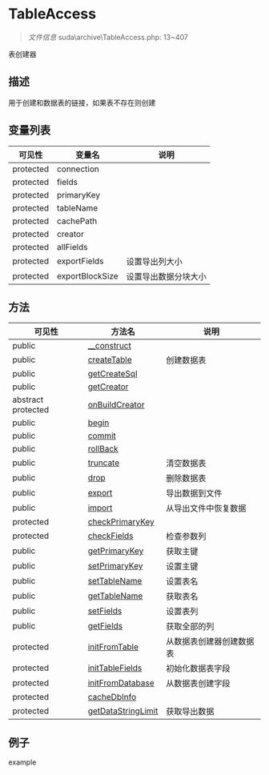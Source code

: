 #  TableAccess 

> *文件信息* suda\archive\TableAccess.php: 13~407


表创建器


## 描述



用于创建和数据表的链接，如果表不存在则创建
 
## 变量列表
| 可见性 |  变量名   | 说明 |
|--------|----|------|
 | protected    | connection | | 
 | protected    | fields | | 
 | protected    | primaryKey | | 
 | protected    | tableName | | 
 | protected    | cachePath | | 
 | protected    | creator | | 
 | protected    | allFields | | 
 | protected    | exportFields | 设置导出列大小| 
 | protected    | exportBlockSize | 设置导出数据分块大小| 
## 方法

 
| 可见性 | 方法名 | 说明 |
|--------|-------|------|
 |  public  |[__construct](TableAccess/__construct.md) |  |
 |  public  |[createTable](TableAccess/createTable.md) | 创建数据表 |
 |  public  |[getCreateSql](TableAccess/getCreateSql.md) |  |
 |  public  |[getCreator](TableAccess/getCreator.md) |  |
 |abstract  protected  |[onBuildCreator](TableAccess/onBuildCreator.md) |  |
 |  public  |[begin](TableAccess/begin.md) |  |
 |  public  |[commit](TableAccess/commit.md) |  |
 |  public  |[rollBack](TableAccess/rollBack.md) |  |
 |  public  |[truncate](TableAccess/truncate.md) | 清空数据表 |
 |  public  |[drop](TableAccess/drop.md) | 删除数据表 |
 |  public  |[export](TableAccess/export.md) | 导出数据到文件 |
 |  public  |[import](TableAccess/import.md) | 从导出文件中恢复数据 |
 |  protected  |[checkPrimaryKey](TableAccess/checkPrimaryKey.md) |  |
 |  protected  |[checkFields](TableAccess/checkFields.md) | 检查参数列 |
 |  public  |[getPrimaryKey](TableAccess/getPrimaryKey.md) | 获取主键 |
 |  public  |[setPrimaryKey](TableAccess/setPrimaryKey.md) | 设置主键 |
 |  public  |[setTableName](TableAccess/setTableName.md) | 设置表名 |
 |  public  |[getTableName](TableAccess/getTableName.md) | 获取表名 |
 |  public  |[setFields](TableAccess/setFields.md) | 设置表列 |
 |  public  |[getFields](TableAccess/getFields.md) | 获取全部的列 |
 |  protected  |[initFromTable](TableAccess/initFromTable.md) | 从数据表创建器创建数据表 |
 |  protected  |[initTableFields](TableAccess/initTableFields.md) | 初始化数据表字段 |
 |  protected  |[initFromDatabase](TableAccess/initFromDatabase.md) | 从数据表创建字段 |
 |  protected  |[cacheDbInfo](TableAccess/cacheDbInfo.md) |  |
 |  protected  |[getDataStringLimit](TableAccess/getDataStringLimit.md) | 获取导出数据 |
## 例子

example